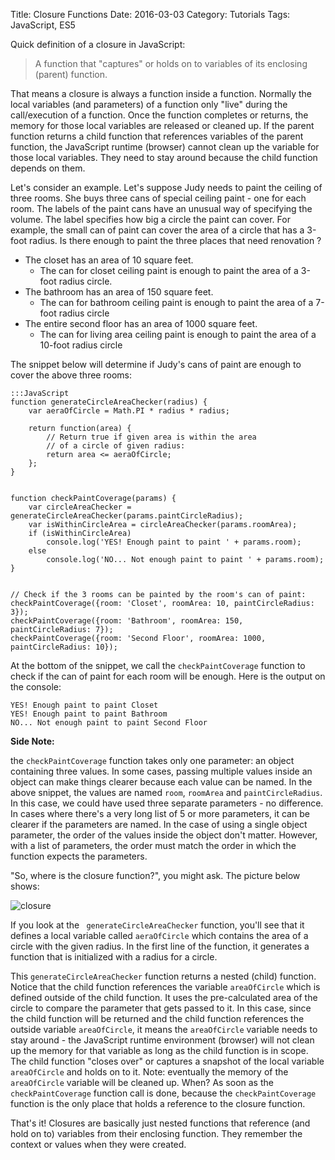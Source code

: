 Title: Closure Functions
Date: 2016-03-03
Category: Tutorials
Tags: JavaScript, ES5

Quick definition of a closure in JavaScript:

> A function that "captures" or holds on to variables of its enclosing (parent) function.

That means a closure is always a function inside a function. Normally the local variables (and parameters) of a function only "live" during the call/execution of a function. Once the function completes or returns, the memory for those local variables are released or cleaned up. If the parent function returns a child function that references variables of the parent function, the JavaScript runtime (browser) cannot clean up the variable for those local variables. They need to stay around because the child function depends on them.

Let's consider an example. Let's suppose Judy needs to paint the ceiling of three rooms. She buys three cans of special ceiling paint - one for each room. The labels of the paint cans have an unusual way of specifying the volume. The label specifies how big a circle the paint can cover. For example, the small can of paint can cover the area of a circle that has a 3-foot radius. Is there enough to paint the three places that need renovation ?  

* The closet has an area of 10 square feet.
    * The can for closet ceiling paint is enough to paint the area of a 3-foot radius circle.
* The bathroom has an area of 150 square feet.
    * The can for bathroom ceiling paint is enough to paint the area of a 7-foot radius circle
* The entire second floor has an area of 1000 square feet.
    * The can for living area ceiling paint is enough to paint the area of a 10-foot radius circle

The snippet below will determine if Judy's cans of paint are enough to cover the above three rooms:

    :::JavaScript
    function generateCircleAreaChecker(radius) {
        var aeraOfCircle = Math.PI * radius * radius;

        return function(area) {
            // Return true if given area is within the area
            // of a circle of given radius:
            return area <= aeraOfCircle;
        };
    }


    function checkPaintCoverage(params) {
        var circleAreaChecker = generateCircleAreaChecker(params.paintCircleRadius);
        var isWithinCircleArea = circleAreaChecker(params.roomArea);
        if (isWithinCircleArea)
            console.log('YES! Enough paint to paint ' + params.room);
        else    
            console.log('NO... Not enough paint to paint ' + params.room);
    }


    // Check if the 3 rooms can be painted by the room's can of paint:
    checkPaintCoverage({room: 'Closet', roomArea: 10, paintCircleRadius: 3});
    checkPaintCoverage({room: 'Bathroom', roomArea: 150, paintCircleRadius: 7});
    checkPaintCoverage({room: 'Second Floor', roomArea: 1000, paintCircleRadius: 10});

At the bottom of the snippet, we call the `checkPaintCoverage` function to check if the can of paint for each room will be enough. Here is the output on the console:

    YES! Enough paint to paint Closet
    YES! Enough paint to paint Bathroom
    NO... Not enough paint to paint Second Floor

**Side Note:**

the `checkPaintCoverage` function takes only one parameter: an object containing three values. In some cases, passing multiple values inside an object can make things clearer because each value can be named. In the above snippet, the values are named `room`, `roomArea` and `paintCircleRadius`. In this case, we could have used three separate parameters - no difference. In cases where there's a very long list of 5 or more parameters, it can be clearer if the parameters are named. In the case of using a single object parameter, the order of the values inside the object don't matter. However, with a list of parameters, the order must match the order in which the function expects the parameters.

"So, where is the closure function?", you might ask. The picture below shows:

![closure]({filename}/extras/closure.png)

If you look at the ` generateCircleAreaChecker` function, you'll see that it defines a local variable called `aeraOfCircle` which contains the area of a circle with the given radius. 
In the first line of the function, it generates a function that is initialized with a radius for a circle.

This `generateCircleAreaChecker` function returns a nested (child) function. Notice that the child function references the variable `areaOfCircle` which is defined outside of the child function. It uses the pre-calculated area of the circle to compare the parameter that gets passed to it. In this case, since the child function will be returned and the child function references the outside variable `areaOfCircle`, it means the `areaOfCircle` variable needs to stay around - the JavaScript runtime environment (browser) will not clean up the memory for that variable as long as the child function is in scope. The child function "closes over" or captures a snapshot of the local variable `areaOfCircle` and holds on to it. Note: eventually the memory of the `areaOfCircle` variable will be cleaned up. When? As soon as the `checkPaintCoverage` function call is done, because the `checkPaintCoverage` function is the only place that holds a reference to the closure function.

That's it! Closures are basically just nested functions that reference (and hold on to) variables from their enclosing function. They remember the context or values when they were created.
